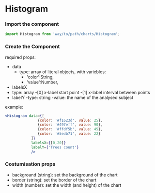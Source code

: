 # Histogram

### Import the component
```js
import Histogram from 'way/to/path/charts/Histogram';
```

### Create the Component

required props:
 - data
   - type: array of literal objects, with variebles:
     - 'color':String,
     - 'value':Number, 
 - labelsX
  - type: array
    -[0] x-label start point
    -[1] x-label interval between points
 - labelY
  -type: string
  -value: the name of the analysed subject

example:
```jsx
<Histogram data={[
               {color: '#f1623d', value: 25}, 
               {color: '#497eff', value: 90}, 
               {color: '#ffdf5b', value: 45}, 
               {color: '#5edb71', value: 22}
            ]}
            labelsX={[0,20]}
            labelY={'Trees count'}
            />
```

### Costumisation props

 - background (string): set the background of the chart
 - border (string): set the border of the chart
 - width (number): set the width (and height) of the chart
